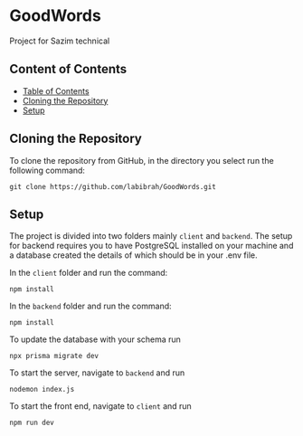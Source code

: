 # GoodWords
Project for Sazim technical




## Content of Contents


  - [Table of Contents](#table-of-contents)
  - [Cloning the Repository](#cloning-the-repository)
  - [Setup](#setup)



## Cloning the Repository

To clone the repository from GitHub, in the directory you select run the following command:

```
git clone https://github.com/labibrah/GoodWords.git
```

## Setup

The project is divided into two folders mainly `client` and `backend`. The setup for backend requires you to have PostgreSQL installed on your machine and a database created the details of which should be in your .env file.

In the `client` folder and run the command:
```
npm install
```


In the `backend` folder and run the command:
```
npm install
```


To update the database with your schema run

```
npx prisma migrate dev
```

To start the server, navigate to `backend` and run 
```
nodemon index.js
```

To start the front end, navigate to `client` and run 
```
npm run dev
```

